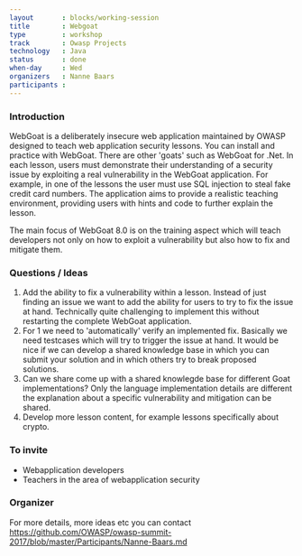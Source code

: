 ```yaml
---
layout       : blocks/working-session
title        : Webgoat
type         : workshop
track        : Owasp Projects
technology   : Java
status       : done
when-day     : Wed
organizers   : Nanne Baars
participants :
---
```


### Introduction

WebGoat is a deliberately insecure web application maintained by OWASP designed to teach web application security lessons. You can install and practice with WebGoat. There are other 'goats' such as WebGoat for .Net. In each lesson, users must demonstrate their understanding of a security issue by exploiting a real vulnerability in the WebGoat application. For example, in one of the lessons the user must use SQL injection to steal fake credit card numbers. The application aims to provide a realistic teaching environment, providing users with hints and code to further explain the lesson.

The main focus of WebGoat 8.0 is on the training aspect which will teach developers not only on how to exploit a vulnerability but also how to fix and mitigate them. 


### Questions / Ideas

1. Add the ability to fix a vulnerability within a lesson. Instead of just finding an issue we want to add the ability for users to try to fix the issue at hand. Technically quite challenging to implement this without restarting the complete WebGoat application.
2. For 1 we need to 'automatically' verify an implemented fix. Basically we need testcases which will try to trigger the issue at hand. It would be nice if we can develop a shared knowledge base in which you can submit your solution and in which others try to
break proposed solutions.
3. Can we share come up with a shared knowlegde base for different Goat implementations? Only the language implementation details are 
different the explanation about a specific vulnerability and mitigation can be shared.
4. Develop more lesson content, for example lessons specifically about crypto. 

### To invite

- Webapplication developers
- Teachers in the area of webapplication security

### Organizer

For more details, more ideas etc you can contact https://github.com/OWASP/owasp-summit-2017/blob/master/Participants/Nanne-Baars.md
